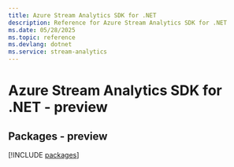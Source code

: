 ```yaml
---
title: Azure Stream Analytics SDK for .NET
description: Reference for Azure Stream Analytics SDK for .NET
ms.date: 05/28/2025
ms.topic: reference
ms.devlang: dotnet
ms.service: stream-analytics
---
```

# Azure Stream Analytics SDK for .NET - preview
## Packages - preview
[!INCLUDE [packages](stream-analytics-index.md)]